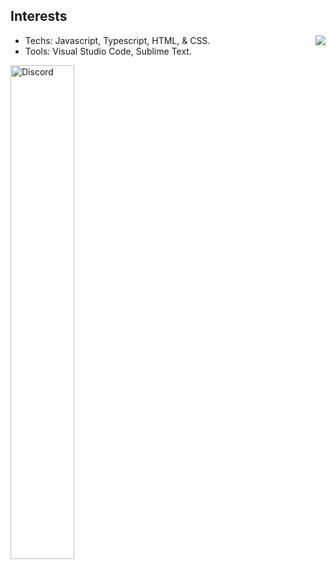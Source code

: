 ## Interests

<img align='right' src="https://github-readme-stats.vercel.app/api?username=kauexz&show_icons=true&theme=material-palenight&count_private=true">

- Techs: Javascript, Typescript, HTML, & CSS.
- Tools: Visual Studio Code, Sublime Text.

<a href="https://discord.com/users/236651138747727872" target="_blank">
<img width="45%" src="https://lanyard.cnrad.dev/api/348321064738095104?bg=151515&borderRadius=5px" alt="Discord"/>
</a>
